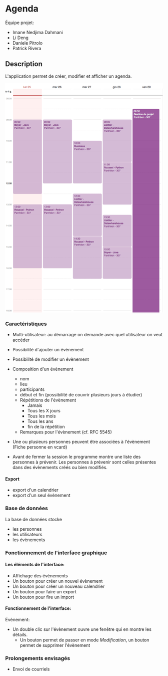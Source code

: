 # Agenda

Équipe projet:

* Imane Nedjima Dahmani
* Li Deng
* Daniele Pitrolo
* Patrick Rivera

## Description

L'application permet de créer, modifier et afficher un agenda.

![Maquette agenda](agenda.png)

### Caractéristiques

* Multi-utilisateur: au démarrage on demande avec quel utilisateur on veut accéder
* Possibilité d'ajouter un évènement
* Possibilité de modifier un évènement
* Composition d'un évènement
   * nom
   * lieu
   * participants
   * début et fin (possibilité de couvrir plusieurs jours à étudier)
   * Répétitions de l'évènement
      * Jamais
      * Tous les X jours
      * Tous les mois
      * Tous les ans
      * fin de la répétition
   * Remarques pour l'évènement (cf. RFC 5545)

* Une ou plusieurs personnes peuvent être associées à l'évènement (Fiche personne en vcard)
 * Avant de fermer la session le programme montre une liste des personnes à prévenir. Les personnes à prévenir sont celles présentes dans des évènements créés ou bien modifiés.

#### Export

  * export d'un calendrier
  * export d'un seul évènement

### Base de données

La base de données stocke

* les personnes
* les utilisateurs
* les évènements

### Fonctionnement de l'interface graphique

#### Les éléments de l'interface:

* Affichage des évènements
* Un bouton pour créer un nouvel évènement
* Un bouton pour créer un nouveau calendrier
* Un bouton pour faire un export
* Un bouton pour fire un import

#### Fonctionnement de l'interface:

Evènement:

* Un double clic sur l'évènement ouvre une fenêtre qui en montre les détails.
  * Un bouton permet de passer en mode *Modification*, un bouton permet de supprimer l'évènement

### Prolongements envisagés

* Envoi de courriels
